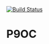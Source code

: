 [![Build Status](https://travis-ci.org/KaiKrk/P9OC.svg?branch=master)](https://travis-ci.org/KaiKrk/P9OC)

# P9OC
 
